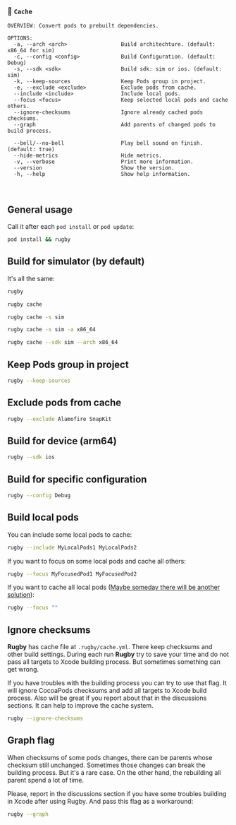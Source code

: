
### 🏈 `Cache`

```
OVERVIEW: Convert pods to prebuilt dependencies.

OPTIONS:
  -a, --arch <arch>                 Build architechture. (default: x86_64 for sim)
  -c, --config <config>             Build Configuration. (default: Debug)
  -s, --sdk <sdk>                   Build sdk: sim or ios. (default: sim)
  -k, --keep-sources                Keep Pods group in project.
  -e, --exclude <exclude>           Exclude pods from cache.
  --include <include>               Include local pods.
  --focus <focus>                   Keep selected local pods and cache others.
  --ignore-checksums                Ignore already cached pods checksums.
  --graph                           Add parents of changed pods to build process.
                            
  --bell/--no-bell                  Play bell sound on finish. (default: true)
  --hide-metrics                    Hide metrics.
  -v, --verbose                     Print more information.
  --version                         Show the version.
  -h, --help                        Show help information.
```

<br>

## General usage

Call it after each `pod install` or `pod update`:
```bash
pod install && rugby
```

## Build for simulator (by default)

It's all the same:

```bash
rugby
```

```bash
rugby cache
```

```bash
rugby cache -s sim
```

```bash
rugby cache -s sim -a x86_64
```

```bash
rugby cache --sdk sim --arch x86_64
```

## Keep Pods group in project

```bash
rugby --keep-sources
```

## Exclude pods from cache

```bash
rugby --exclude Alamofire SnapKit
```

## Build for device (arm64)

```bash
rugby --sdk ios
```

## Build for specific configuration

```bash
rugby --config Debug
```

## Build local pods

You can include some local pods to cache:

```bash
rugby --include MyLocalPods1 MyLocalPods2
```

If you want to focus on some local pods and cache all others:

```bash
rugby --focus MyFocusedPod1 MyFocusedPod2
```

If you want to cache all local pods ([Maybe someday there will be another solution](https://github.com/apple/swift-argument-parser/pull/317)):

```bash
rugby --focus ""
```

## Ignore checksums

**Rugby** has cache file at `.rugby/cache.yml`. There keep checksums and other build settings. During each run **Rugby** try to save your time and do not pass all targets to Xcode building process. But sometimes something can get wrong. 

If you have troubles with the building process you can try to use that flag. It will ignore CocoaPods checksums and add all targets to Xcode build process. Also will be great if you report about that in the discussions sections. It can help to improve the cache system.

```bash
rugby --ignore-checksums
```

## Graph flag

When checksums of some pods changes, there can be parents whose checksum still unchanged. Sometimes those changes can break the building process. But it's a rare case. On the other hand, the rebuilding all parent spend a lot of time.

Please, report in the discussions section if you have some troubles building in Xcode after using Rugby. And pass this flag as a workaround:

```bash
rugby --graph
```
